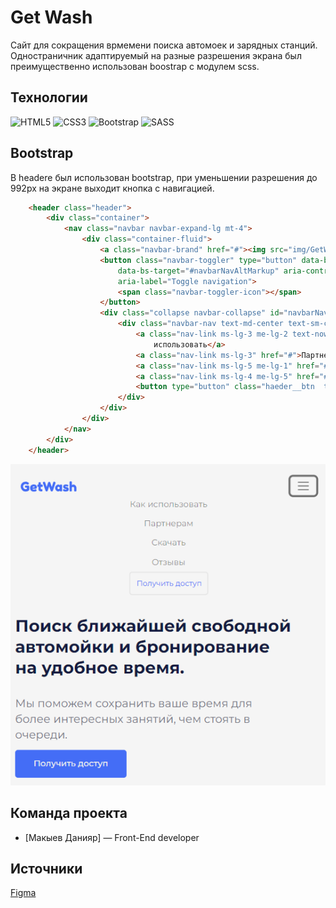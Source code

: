 # Get Wash
Сайт для сокращения врмемени поиска автомоек и зарядных станций.
Одностраничник адаптируемый на разные разрешения экрана был преимущественно использован boostrap с модулем scss.
## Технологии
![HTML5](https://img.shields.io/badge/html5-%23E34F26.svg?style=for-the-badge&logo=html5&logoColor=white)
![CSS3](https://img.shields.io/badge/css3-%231572B6.svg?style=for-the-badge&logo=css3&logoColor=white)
![Bootstrap](https://img.shields.io/badge/bootstrap-%238511FA.svg?style=for-the-badge&logo=bootstrap&logoColor=white)
![SASS](https://img.shields.io/badge/SASS-hotpink.svg?style=for-the-badge&logo=SASS&logoColor=white)
## Bootstrap
В headere был использован bootstrap, при уменьшении разрешения до 992px на экране выходит кнопка с навигацией. 
``` html
    <header class="header">
        <div class="container">
            <nav class="navbar navbar-expand-lg mt-4">
                <div class="container-fluid">
                    <a class="navbar-brand" href="#"><img src="img/GetWash.svg" alt="logo"></a>
                    <button class="navbar-toggler" type="button" data-bs-toggle="collapse"
                        data-bs-target="#navbarNavAltMarkup" aria-controls="navbarNavAltMarkup" aria-expanded="false"
                        aria-label="Toggle navigation">
                        <span class="navbar-toggler-icon"></span>
                    </button>
                    <div class="collapse navbar-collapse" id="navbarNavAltMarkup">
                        <div class="navbar-nav text-md-center text-sm-center">
                            <a class="nav-link ms-lg-3 me-lg-2 text-nowrap" aria-current="page" href="#">Как
                                использовать</a>
                            <a class="nav-link ms-lg-3" href="#">Партнерам</a>
                            <a class="nav-link ms-lg-5 me-lg-1" href="#">Скачать</a>
                            <a class="nav-link ms-lg-4 me-lg-5" href="#">Отзывы</a>
                            <button type="button" class="haeder__btn  text-nowrap">Получить доступ</button>
                        </div>
                    </div>
                </div>
            </nav>
        </div>
    </header>


```
![logo](img/header-pic-md.png)

## Команда проекта


- [Макыев Данияр] — Front-End developer

## Источники
[Figma](https://www.figma.com/file/jQ4cfanZXfDBmsXOyDh6ol/Realco-project?type=design&node-id=8-62&mode=design&t=5bN43qYv8CAcgQSP-0)
